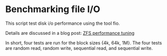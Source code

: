 
# Benchmarking file I/O

This script test disk i/o performance using the tool fio.

Details are discussed in a blog post: [ZFS performance tuning](https://martin.heiland.io/2018/02/23/zfs-tuning/index.html)

In short, four tests are run for the block sizes {4k, 64k, 1M}. The four tests are random read, random write, sequential read, and sequential write.




